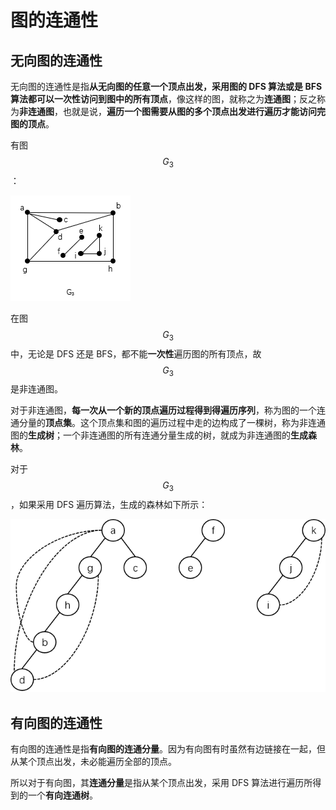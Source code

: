 # 图的连通性

## 无向图的连通性

无向图的连通性是指**从无向图的任意一个顶点出发，采用图的 DFS 算法或是 BFS 算法都可以一次性访问到图中的所有顶点**，像这样的图，就称之为**连通图**；反之称为**非连通图**，也就是说，**遍历一个图需要从图的多个顶点出发进行遍历才能访问完图的顶点**。

有图 $$G_3$$：

![](./images/图G3.png)

在图 $$G_3$$ 中，无论是 DFS 还是 BFS，都不能**一次性**遍历图的所有顶点，故 $$G_3$$ 是非连通图。

对于非连通图，**每一次从一个新的顶点遍历过程得到得遍历序列**，称为图的一个连通分量的**顶点集**。这个顶点集和图的遍历过程中走的边构成了一棵树，称为非连通图的**生成树**；一个非连通图的所有连通分量生成的树，就成为非连通图的**生成森林**。

对于 $$G_3$$，如果采用 DFS 遍历算法，生成的森林如下所示：

![](./images/图G3的生成森林.png)

## 有向图的连通性

有向图的连通性是指**有向图的连通分量**。因为有向图有时虽然有边链接在一起，但从某个顶点出发，未必能遍历全部的顶点。

所以对于有向图，其**连通分量**是指从某个顶点出发，采用 DFS 算法进行遍历所得到的一个**有向连通树**。